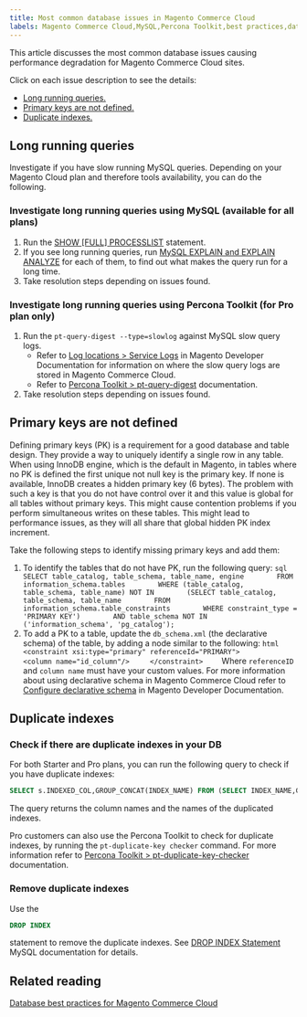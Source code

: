 ```yaml
---
title: Most common database issues in Magento Commerce Cloud
labels: Magento Commerce Cloud,MySQL,Percona Toolkit,best practices,database,duplicate,logs,performance,queries
---
```


This article discusses the most common database issues causing performance degradation for Magento Commerce Cloud sites.

Click on each issue description to see the details:

* [Long running queries.](#Long_running_queries)
* [Primary keys are not defined.](#Primary_keys_not_defined)
* [Duplicate indexes.](#Duplicate_indexes)

<h2 id="Long_running_queries">Long running queries</h2>

Investigate if you have slow running MySQL queries. Depending on your Magento Cloud plan and therefore tools availability, you can do the following.

### Investigate long running queries using MySQL (available for all plans)

1. Run the [SHOW \[FULL\] PROCESSLIST](https://dev.mysql.com/doc/refman/8.0/en/show-processlist.html) statement.
1. If you see long running queries, run [MySQL EXPLAIN and EXPLAIN ANALYZE](https://mysqlserverteam.com/mysql-explain-analyze/) for each of them, to find out what makes the query run for a long time.
1. Take resolution steps depending on issues found.

### Investigate long running queries using Percona Toolkit (for Pro plan only)

1. Run the `pt-query-digest --type=slowlog` against MySQL slow query logs.
    * Refer to [Log locations > Service Logs](https://devdocs.magento.com/cloud/project/log-locations.html#service-logs) in Magento Developer Documentation for information on where the slow query logs are stored in Magento Commerce Cloud.
    * Refer to [Percona Toolkit > pt-query-digest](https://www.percona.com/doc/percona-toolkit/LATEST/pt-query-digest.html#pt-query-digest) documentation.
1. Take resolution steps depending on issues found.

<h2 id="Primary_keys_not_defined">Primary keys are not defined</h2>

Defining primary keys (PK) is a requirement for a good database and table design. They provide a way to uniquely identify a single row in any table. When using InnoDB engine, which is the default in Magento, in tables where no PK is defined the first unique not null key is the primary key. If none is available, InnoDB creates a hidden primary key (6 bytes). The problem with such a key is that you do not have control over it and this value is global for all tables without primary keys. This might cause contention problems if you perform simultaneous writes on these tables. This might lead to performance issues, as they will all share that global hidden PK index increment.

Take the following steps to identify missing primary keys and add them:

1. To identify the tables that do not have PK, run the following query:    ```sql    SELECT table_catalog, table_schema, table_name, engine        FROM information_schema.tables        WHERE (table_catalog, table_schema, table_name) NOT IN        (SELECT table_catalog, table_schema, table_name        FROM information_schema.table_constraints        WHERE constraint_type = 'PRIMARY KEY')        AND table_schema NOT IN ('information_schema', 'pg_catalog');    ```    
1. To add a PK to a table, update the `db_schema.xml` (the declarative schema) of the table, by adding a node similar to the following:    ```html    <constraint xsi:type="primary" referenceId="PRIMARY">         <column name="id_column"/>     </constraint>    ```    Where `referenceID` and `column name` must have your custom values.    For more information about using declarative schema in Magento Commerce Cloud refer to [Configure declarative schema](https://devdocs.magento.com/guides/v2.3/extension-dev-guide/declarative-schema/db-schema.html) in Magento Developer Documentation.    

<h2 id="Duplicate_indexes">Duplicate indexes</h2>

### Check if there are duplicate indexes in your DB

For both Starter and Pro plans, you can run the following query to check if you have duplicate indexes:

```sql
SELECT s.INDEXED_COL,GROUP_CONCAT(INDEX_NAME) FROM (SELECT INDEX_NAME,GROUP_CONCAT(CONCAT(TABLE_NAME,'.',COLUMN_NAME) ORDER BY CONCAT(SEQ_IN_INDEX,COLUMN_NAME)) 'INDEXED_COL' FROM INFORMATION_SCHEMA.STATISTICS WHERE TABLE_SCHEMA = 'db?' GROUP BY INDEX_NAME)as s GROUP BY INDEXED_COL HAVING COUNT(1)>1
```

The query returns the column names and the names of the duplicated indexes.

Pro customers can also use the Percona Toolkit to check for duplicate indexes, by running the `pt-duplicate-key checker` command. For more information refer to [Percona Toolkit > pt-duplicate-key-checker](https://www.percona.com/doc/percona-toolkit/LATEST/pt-duplicate-key-checker.html%C2%A0) documentation.

### Remove duplicate indexes

Use the

```SQL
DROP INDEX
```

statement to remove the duplicate indexes. See [DROP INDEX Statement](https://dev.mysql.com/doc/refman/8.0/en/drop-index.html) MySQL documentation for details.

## Related reading

 [Database best practices for Magento Commerce Cloud](https://support.magento.com/hc/en-us/articles/360041997312) 
 